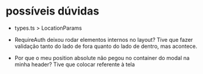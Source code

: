 # possíveis dúvidas

- types.ts > LocationParams

- RequireAuth deixou rodar elementos internos no layout? Tive que fazer validação tanto do lado de fora quanto do lado de dentro, mas acontece.

- Por que o meu position absolute não pegou no container do modal na minha header? Tive que colocar referente à tela

